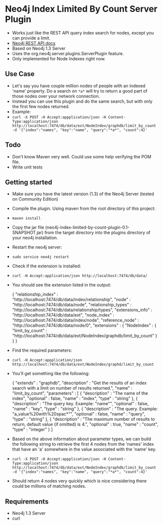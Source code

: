 # Neo4j Index Limited By Count Server Plugin #

* Works just like the REST API query index search for nodes, except you can provide a limit.
* [Neo4j REST API docs](http://components.neo4j.org/neo4j-server/snapshot/rest.html#Index_search_-_Using_a_query_language)
* Based on Neo4j 1.3 Server
* Uses the org.neo4j.server.plugins.ServerPlugin feature.
* Only implemented for Node Indexes right now.

## Use Case ##

* Let's say you have couple million nodes of people with an indexed 'name' property.  Do a search on `*a*` will try to return a good part of those nodes over your network connection.
* Instead you can use this plugin and do the same search, but with only the first few nodes returned.
* Example:
* `curl -X POST -H Accept:appplication/json -H Content-Type:application/json http://localhost:7474/db/data/ext/NodeIndex/graphdb/limit_by_count -d '{"index":"names", "key":"name", "query":"*a*", "count":4}'`

## Todo ##

* Don't know Maven very well.  Could use some help verifying the POM file.
* Write unit tests

## Getting started ##

* Make sure you have the latest version (1.3) of the Neo4j Server (tested on Community Edition)
* Compile the plugin.  Using maven from the root directory of this project:
* `maven install`
* Copy the jar file (neo4j-index-limited-by-count-plugin-0.1-SNAPSHOT.jar) from the target directory into the plugins directory of your neo4j installation. 
* Restart the neo4j server:
* `sudo service neo4j restart`
* Check if the extension is installed:
* `curl -H Accept:application/json http://localhost:7474/db/data/`
* You should see the extension listed in the output:

   {
     "relationship_index" : "http://localhost:7474/db/data/index/relationship",
     "node" : "http://localhost:7474/db/data/node",
     "relationship_types" : "http://localhost:7474/db/data/relationship/types",
     "extensions_info" : "http://localhost:7474/db/data/ext",
     "node_index" : "http://localhost:7474/db/data/index/node",
     "reference_node" : "http://localhost:7474/db/data/node/0",
     "extensions" : {
       "NodeIndex" : {
         "limit_by_count" : "http://localhost:7474/db/data/ext/NodeIndex/graphdb/limit_by_count"
       }
     }
   }

* Find the required parameters:
* `curl -H Accept:appplication/json http://localhost:7474/db/data/ext/NodeIndex/graphd/limit_by_count`
* You'll get something like the following:

   {
     "extends" : "graphdb",
     "description" : "Get the results of an index search with a limit on number of results returned.",
     "name" : "limit_by_count",
     "parameters" : [ {
       "description" : "The name of the index",
       "optional" : false,
       "name" : "index",
       "type" : "string"
     }, {
       "description" : "The query key. Example: \"name\"",
       "optional" : false,
       "name" : "key",
       "type" : "string"
     }, {
       "description" : "The query. Example: \"a_value%20with%20spac*\"",
       "optional" : false,
       "name" : "query",
       "type" : "string"
     }, {
       "description" : "The maximum number of results to return, default value (if omitted) is 4.",
       "optional" : true,
       "name" : "count",
       "type" : "integer"
     } ]
  
* Based on the above information about parameter types, we can build the following string to retrieve the first 4 nodes from the 'names' index that have an 'a' somewhere in the value associated with the 'name' key.
* `curl -X POST -H Accept:appplication/json -H Content-Type:application/json http://localhost:7474/db/data/ext/NodeIndex/graphdb/limit_by_count -d '{"index":"names", "key":"name", "query":"*a*", "count":4}'`
* Should return 4 nodes very quickly which is nice considering there could be millions of matching nodes.
 
## Requirements ##

* Neo4j 1.3 Server
* curl

